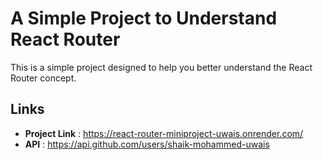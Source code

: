 # A Simple Project to Understand React Router

This is a simple project designed to help you better understand the React Router concept.

## Links
- **Project Link** : https://react-router-miniproject-uwais.onrender.com/
- **API** : https://api.github.com/users/shaik-mohammed-uwais

